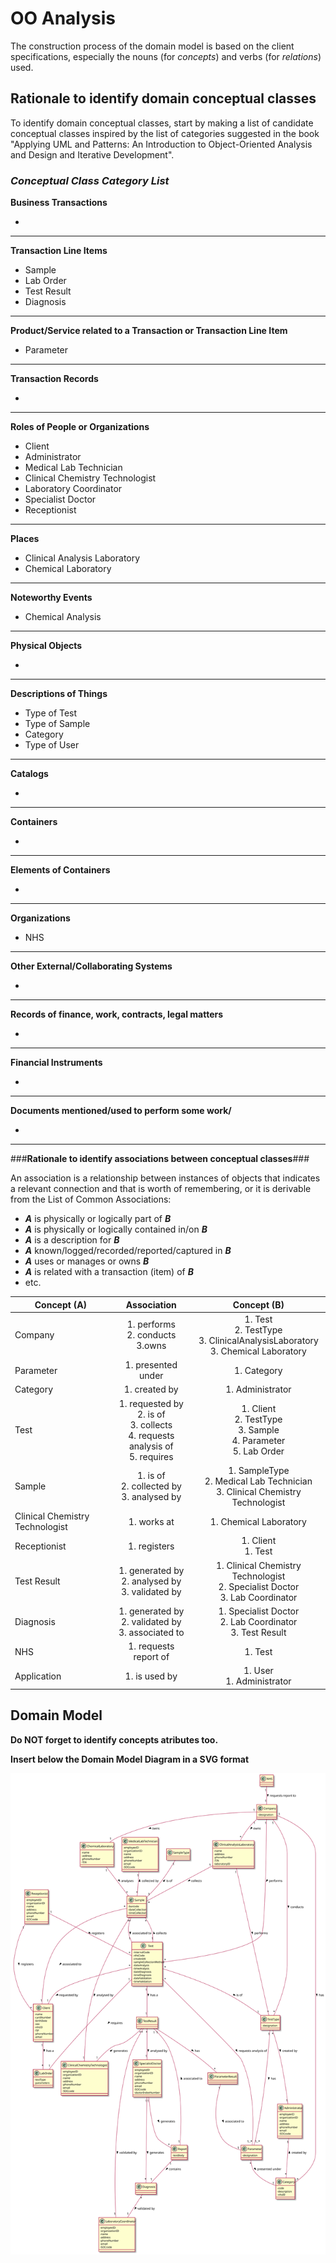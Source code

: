 # OO Analysis #

The construction process of the domain model is based on the client specifications, especially the nouns (for _concepts_) and verbs (for _relations_) used. 

## Rationale to identify domain conceptual classes ##
To identify domain conceptual classes, start by making a list of candidate conceptual classes inspired by the list of categories suggested in the book "Applying UML and Patterns: An Introduction to Object-Oriented Analysis and Design and Iterative Development". 


### _Conceptual Class Category List_ ###

**Business Transactions**

*

---

**Transaction Line Items**

* Sample
* Lab Order
* Test Result
* Diagnosis

---

**Product/Service related to a Transaction or Transaction Line Item**

* Parameter

---


**Transaction Records**

* 

---  


**Roles of People or Organizations**

* Client
* Administrator
* Medical Lab Technician
* Clinical Chemistry Technologist
* Laboratory Coordinator
* Specialist Doctor
* Receptionist


---


**Places**

* Clinical Analysis Laboratory
* Chemical Laboratory

---

**Noteworthy Events**

* Chemical Analysis

---


**Physical Objects**

*

---


**Descriptions of Things**

* Type of Test
* Type of Sample
* Category
* Type of User


---


**Catalogs**

*  

---


**Containers**

*  

---


**Elements of Containers**

*  

---


**Organizations**

* NHS

---

**Other External/Collaborating Systems**

*  


---


**Records of finance, work, contracts, legal matters**

* 

---


**Financial Instruments**

*  

---


**Documents mentioned/used to perform some work/**

* 
---



###**Rationale to identify associations between conceptual classes**###

An association is a relationship between instances of objects that indicates a relevant connection and that is worth of remembering, or it is derivable from the List of Common Associations: 

+ **_A_** is physically or logically part of **_B_**
+ **_A_** is physically or logically contained in/on **_B_**
+ **_A_** is a description for **_B_**
+ **_A_** known/logged/recorded/reported/captured in **_B_**
+ **_A_** uses or manages or owns **_B_**
+ **_A_** is related with a transaction (item) of **_B_**
+ etc.



| Concept (A) 		|  Association   |  Concept (B) |
|----------	   		|:--------------:|:------------:|
| Company  	        | 1. performs <br> 2. conducts <br> 3.owns| 1. Test <br> 2. TestType <br> 3. ClinicalAnalysisLaboratory <br> 3. Chemical Laboratory      |
| Parameter | 1. presented under | 1. Category 
| Category  	| 1. created by    		 	| 1. Administrator  |
| Test | 1. requested by <br> 2. is of <br> 3. collects <br> 4. requests analysis of <br> 5. requires | 1. Client <br> 2. TestType <br> 3. Sample <br> 4. Parameter <br> 5. Lab Order |
| Sample | 1. is of <br> 2. collected by <br> 3. analysed by | 1. SampleType <br> 2. Medical Lab Technician <br> 3. Clinical Chemistry Technologist |
| Clinical Chemistry Technologist | 1. works at | 1. Chemical Laboratory |
| Receptionist | 1. registers | 1. Client <br> 1. Test |
| Test Result | 1. generated by <br> 2. analysed by <br> 3. validated by | 1. Clinical Chemistry Technologist <br> 2. Specialist Doctor <br> 3. Lab Coordinator |
| Diagnosis | 1. generated by <br> 2. validated by <br> 3. associated to | 1. Specialist Doctor <br> 2. Lab Coordinator <br> 3. Test Result |
| NHS | 1. requests report of | 1. Test |
| Application | 1. is used by | 1. User <br> 1. Administrator |



## Domain Model

**Do NOT forget to identify concepts atributes too.**

**Insert below the Domain Model Diagram in a SVG format**

![DM.svg](DM.svg)



